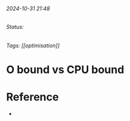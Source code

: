 
###### 2024-10-31 21:48
###### Status:
###### Tags: [[optimisation]]

# O bound vs CPU bound


# Reference
- 